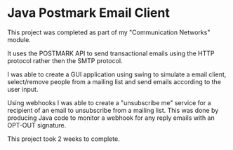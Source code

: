 # Java Postmark Email Client

This project was completed as part of my "Communication Networks" module. 

It uses the POSTMARK API to send transactional emails using the HTTP protocol rather then the SMTP protocol. 

I was able to create a GUI application using swing to simulate a email client, select/remove people from a mailing list and send emails according to the user input. 

Using webhooks I was able to create a "unsubscribe me" service for a recipient of an email to unsubscribe from a mailing list. This was done by producing Java code to monitor a webhook for any reply emails with an OPT-OUT signature. 

This project took 2 weeks to complete. 